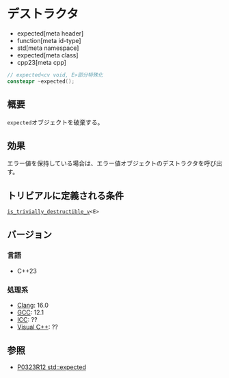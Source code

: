 # デストラクタ
* expected[meta header]
* function[meta id-type]
* std[meta namespace]
* expected[meta class]
* cpp23[meta cpp]

```cpp
// expected<cv void, E>部分特殊化
constexpr ~expected();
```

## 概要
`expected`オブジェクトを破棄する。


## 効果
エラー値を保持している場合は、エラー値オブジェクトのデストラクタを呼び出す。


## トリビアルに定義される条件
[`is_trivially_destructible_v`](/reference/type_traits/is_trivially_destructible.md)`<E>`


## バージョン
### 言語
- C++23

### 処理系
- [Clang](/implementation.md#clang): 16.0
- [GCC](/implementation.md#gcc): 12.1
- [ICC](/implementation.md#icc): ??
- [Visual C++](/implementation.md#visual_cpp): ??


## 参照
- [P0323R12 std::expected](https://www.open-std.org/jtc1/sc22/wg21/docs/papers/2022/p0323r12.html)
